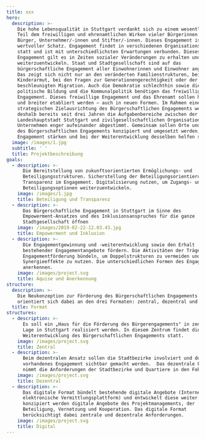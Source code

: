 ```yaml
---
title: xxx
hero:
  description: >-
    Die hohe Lebensqualität in Stuttgart verdankt sich zu einem wesentlichen
    Teil dem freiwilligen und ehrenamtlichen Wirken vieler Bürgerinnen und
    Bürger, Unternehmer/-innen und Stifter/-innen. Dieses Engagement ist ein
    wertvoller Schatz. Engagement findet in verschiedenen Organisationsformen
    statt und ist mit unterschiedlichsten Erwartungen verbunden. Dieses
    Engagement gilt es in Zeiten sozialer Veränderungen zu erhalten und
    weiterzuentwickeln. Staat und Stadtgesellschaft sind auf das
    bürgerschaftliche Engagement aller Einwohnerinnen und Einwohner angewiesen.
    Das zeigt sich nicht nur an den veränderten Familienstrukturen, bei der
    Kinderarmut, bei den Fragen zur Generationengerechtigkeit oder der
    beschleunigten Migration. Auch die Demokratie schlechthin sowie die
    politische Bildung und die Kommunalpolitik benötigen das freiwillige
    Engagement. Dieses freiwillige Engagement und das Ehrenamt sollen honoriert
    und breiter etabliert werden – auch in neuen Formen. Im Rahmen einer neuen
    strategischen Zielausrichtung des Bürgerschaftlichen Engagements werden
    deshalb bereits seit drei Jahren die Aufgabenbereiche zwischen der
    Landeshauptstadt Stuttgart und zivilgesellschaftlichen Organisationen und
    Unternehmen enger aufeinander abgestimmt. Gemeinsam sollen Orte und Formate
    des Bürgerschaftlichen Engagements konzipiert und umgesetzt werden, die das
    Engagement stärken und bei der Weiterentwicklung desselben helfen sollen.
  image: /images/1.jpg
  subtitle: ' '
  title: Projektbeschreibung
goals:
  - description: >-
      Die Bereitstellung von zukunftsorientierten Ermöglichungs- und
      Beteiligungsstrukturen. Sicherstellung der Beteiligungsorientierung und
      Transparenz im Engagement. Digitalisierung nutzen, um Zugangs- und
      Beteiligungsoptionen weiterzuentwickeln. 
    image: /images/1.jpg
    title: Beteiligung und Transparenz
  - description: >-
      Das Bürgerschaftliche Engagement in Stuttgart im Sinne des
      Empowerment-Ansatzes und des Inklusionsanspruches für die ganze
      Stadtgesellschaft öffnen
    image: /images/2019-02-22-12.03.43.jpg
    title: Empowerment und Inklusion
  - description: >-
      Die Engagementgewinnung und -weiterentwicklung sowie den Erhalt
      bestehender Engagementangebote fördern. Die Aktivitäten der Träger der
      Engagementförderung bündeln, um Doppelstrukturen zu vermeiden und
      Synergieeffekte zu nutzen. Die unterschiedlichen Formen des Engagements
      anerkennen.
    image: /images/project.svg
    title: Aquise und Anerkennung
structure:
  description: >-
    Die Neukonzeption zur Förderung des Bürgerschaftlichen Engagements
    orientiert sich dabei an den drei Formaten: zentral, dezentral und digital
  title: Format
structures:
  - description: >-
      Es soll ein „Haus für die Förderung des Bürgerengagements" in zentraler
      Lage in Stuttgart realisiert werden. In diesem Zentrum findet die
      Weiterentwicklung des Bürgerschaftlichen Engagements statt.
    image: /images/project.svg
    title: Zentral
  - description: >-
      Beim dezentralen Ansatz sollen die Stadtbezirke involviert und dort
      vorhandenes Engagement sichtbar gemacht werden.  Das dezentrale Format
      nimmt die Anforderungen der Stadtbezirke und Quartiere in den Fokus.
    image: /images/project.svg
    title: Dezentral
  - description: >-
      Das digitale Format bündelt bestehende digitale Angebote (Internetangebot,
      elektronische Vermittlungsplattform) und entwickelt diese weiter. Neu
      konzipiert werden digitale Angebote des Projektmanagements, der
      Beteiligung, Vernetzung und Kooperation. Das digitale Format
      berücksichtigt dabei zentrale und dezentrale Anforderungen. 
    image: /images/project.svg
    title: Digital
---
```

<ProjectPage />
